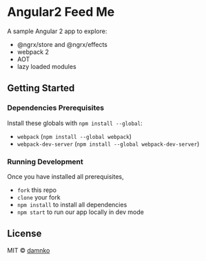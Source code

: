 # Angular2 Feed Me
A sample Angular 2 app to explore:
* @ngrx/store and @ngrx/effects
* webpack 2
* AOT
* lazy loaded modules
 
## Getting Started 
### Dependencies Prerequisites
Install these globals with `npm install --global`:
* `webpack` (`npm install --global webpack`)
* `webpack-dev-server` (`npm install --global webpack-dev-server`)

### Running Development
Once you have installed all prerequisites,
* `fork` this repo
* `clone` your fork
* `npm install` to install all dependencies
* `npm start` to run our app locally in dev mode

## License
MIT © [damnko](https://github.com/damnko)